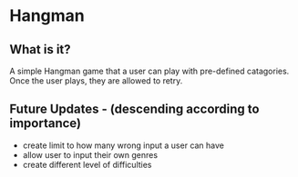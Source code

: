 # Hangman

## What is it?
A simple Hangman game that a user can play with pre-defined catagories. Once the user plays,
they are allowed to retry.

## Future Updates - (descending according to importance)
- create limit to how many wrong input a user can have
- allow user to input their own genres 
- create different level of difficulties 

